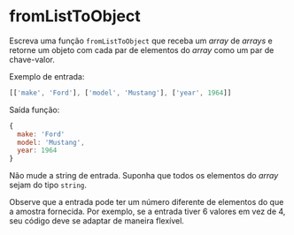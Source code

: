# fromListToObject

Escreva uma função `fromListToObject` que receba um _array_ de _arrays_ e
retorne um objeto com cada par de elementos do _array_ como um par de
chave-valor.

Exemplo de entrada:

```javascript
[['make', 'Ford'], ['model', 'Mustang'], ['year', 1964]]
```

Saída função:

```javascript
{
  make: 'Ford'
  model: 'Mustang',
  year: 1964
}
```

Não mude a string de entrada. Suponha que todos os elementos do _array_ sejam
do tipo `string`.

Observe que a entrada pode ter um número diferente de elementos do que a
amostra fornecida. Por exemplo, se a entrada tiver 6 valores em vez de 4, seu
código deve se adaptar de maneira flexível.
